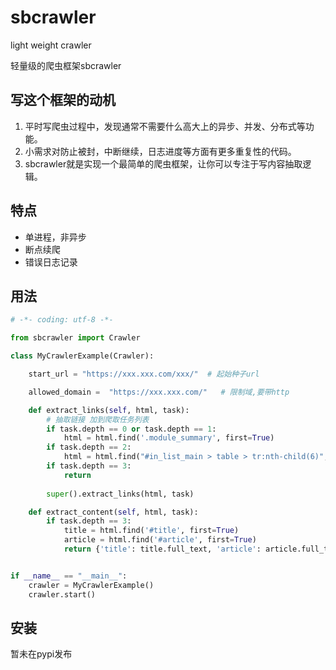# sbcrawler
light weight crawler

轻量级的爬虫框架sbcrawler

## 写这个框架的动机

1. 平时写爬虫过程中，发现通常不需要什么高大上的异步、并发、分布式等功能。
2. 小需求对防止被封，中断继续，日志进度等方面有更多重复性的代码。
3. sbcrawler就是实现一个最简单的爬虫框架，让你可以专注于写内容抽取逻辑。

## 特点
- 单进程，非异步
- 断点续爬
- 错误日志记录

## 用法

```python
# -*- coding: utf-8 -*-

from sbcrawler import Crawler

class MyCrawlerExample(Crawler):

    start_url = "https://xxx.xxx.com/xxx/"  # 起始种子url

    allowed_domain =  "https://xxx.xxx.com/"   # 限制域,要带http

    def extract_links(self, html, task):
        # 抽取链接 加到爬取任务列表
        if task.depth == 0 or task.depth == 1:
            html = html.find('.module_summary', first=True)
        if task.depth == 2:
            html = html.find("#in_list_main > table > tr:nth-child(6)", first=True)
        if task.depth == 3:
            return
        
        super().extract_links(html, task)

    def extract_content(self, html, task):
        if task.depth == 3:
            title = html.find('#title', first=True)
            article = html.find('#article', first=True)
            return {'title': title.full_text, 'article': article.full_text}


if __name__ == "__main__":
    crawler = MyCrawlerExample()
    crawler.start()

```


## 安装

暂未在pypi发布

